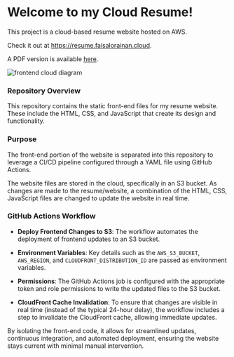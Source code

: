 # Welcome to my Cloud Resume!

This project is a cloud-based resume website hosted on AWS.

Check it out at https://resume.faisalorainan.cloud.

A PDF version is available [here](https://github.com/ps-the-aux/cloud-resume-frontend/blob/main/resume_website/Faisal_Orainan_Resume.pdf).

<picture>
  <source media="(prefers-color-scheme: light)" srcset="https://github.com/ps-the-aux/cloud-resume-frontend/blob/main/images/resume_workflow.png">
  <img alt="frontend cloud diagram" src="https://github.com/ps-the-aux/cloud-resume-frontend/blob/main/images/resume_workflow.png">
</picture>

### Repository Overview

This repository contains the static front-end files for my resume website. These include the HTML, CSS, and JavaScript that create its design and functionality.

### Purpose

The front-end portion of the website is separated into this repository to leverage a CI/CD pipeline configured through a YAML file using GitHub Actions.

The website files are stored in the cloud, specifically in an S3 bucket. As changes are made to the resume/website, a combination of the HTML, CSS, JavaScript files are changed to update the website in real time. 

### GitHub Actions Workflow

- __Deploy Frontend Changes to S3__: The workflow automates the deployment of frontend updates to an S3 bucket.

- __Environment Variables__: Key details such as the `AWS_S3_BUCKET`,  `AWS_REGION`, and `CLOUDFRONT_DISTRIBUTION_ID` are passed as environment variables.

- __Permissions__: The GitHub Actions job is configured with the appropriate token and role permissions to write the updated files to the S3 bucket.

- __CloudFront Cache Invalidation__: To ensure that changes are visible in real time (instead of the typical 24-hour delay), the workflow includes a step to invalidate the CloudFront cache, allowing immediate updates.

By isolating the front-end code, it allows for streamlined updates, continuous integration, and automated deployment, ensuring the website stays current with minimal manual intervention.

